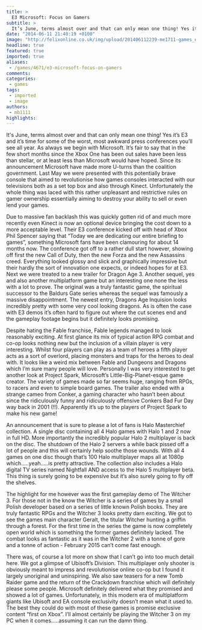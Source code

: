 ```yaml
---
title: >
  E3 Microsoft: Focus on Gamers
subtitle: >
  It’s June, terms almost over and that can only mean one thing! Yes it’s E3 and it’s time for some of the worst, most awkward press conferences you’ll see all year. As always we begin with Microsoft.
date: "2014-06-11 21:40:19 +0100"
image: "http://felixonline.co.uk/img/upload/201406112239-me1711-games_e3ms.jpg"
headline: true
featured: true
imported: true
aliases:
 - /games/4671/e3-microsoft-focus-on-gamers
comments:
categories:
 - games
tags:
 - imported
 - image
authors:
 - mb1111
highlights:
---
```


It's June, terms almost over and that can only mean one thing! Yes it’s E3 and it’s time for some of the worst, most awkward press conferences you’ll see all year. As always we begin with Microsoft. It’s fair to say that in the few short months since the Xbox One has been out sales have been less than stellar, or at least less than Microsoft would have hoped. Since its announcement Microsoft have made more U-turns than the coalition government. Last May we were presented with this potentially brave console that aimed to revolutionise how games consoles interacted with our televisions both as a set top box and also through Kinect. Unfortunately the whole thing was laced with this rather unpleasant and restrictive rules on gamer ownership essentially aiming to destroy your ability to sell or even lend your games.

Due to massive fan backlash this was quickly gotten rid of and much more recently even Kinect is now an optional device bringing the cost down to a more acceptable level. Their E3 conference kicked off with head of Xbox Phil Spencer saying that “Today we are dedicating our entire briefing to games”, something Microsoft fans have been clamouring for about 14 months now. The conference got off to a rather dull start however, showing off first the new Call of Duty, then the new Forza and the new Assassins creed. Everything looked glossy and slick and graphically impressive but their hardly the sort of innovation one expects, or indeed hopes for at E3. Next we were treated to a new trailer for Dragon Age 3. Another sequel, yes and also another multiplatform game but an interesting one none the less with a lot to prove. The original was a truly fantastic game, the spiritual successor to the Baldurs Gate series whereas the sequel was famously a massive disappointment. The newest entry, Dragons Age Inquision looks incredibly pretty with some very cool looking dragons. As is often the case with E3 demos it’s often hard to figure out where the cut scenes end and the gameplay footage begins but it definitely looks promising.

Despite hating the Fable franchise, Fable legends managed to look reasonably exciting. At first glance its mix of typical action RPG combat and co-op looks nothing new but the inclusion of a villain player is very interesting. Whilst four players can play as a team of heroes a fifth player acts as a sort of overlord, placing monsters and traps for the heroes to deal with. It looks like a weird mix between Fable and Dungeons and Dragons which I’m sure many people will love. Personally I was very interested to get another look at Project Spark, Microsoft’s Little-Big-Planet-esque game creator. The variety of games made so far seems huge, ranging from RPGs, to racers and even to simple board games. The trailer also ended with a strange cameo from Conker, a gaming character who hasn’t been about since the ridiculously funny and ridiculously offensive Conkers Bad Fur Day way back in 2001 (!!). Apparently it’s up to the players of Project Spark to make his new game!

An announcement that is sure to please a lot of fans is Halo Masterchief collection. A single disc containing all 4 Halo games with Halo 1 and 2 now in full HD. More importantly the incredibly popular Halo 2 multiplayer is back on the disc. The shutdown of the Halo 2 servers a while back pissed off a lot of people and this will certainly help soothe those wounds. With all 4 games on one disc though that’s 100 Halo multiplayer maps all at 1080p which…..yeah…..is pretty attractive. The collection also includes a Halo digital TV series named Nightfall AND access to the Halo 5 multiplayer beta. This thing is surely going to be expensive but it’s also surely going to fly off the shelves.

The highlight for me however was the first gameplay demo of The Witcher 3. For those not in the know the Witcher is a series of games by a small Polish developer based on a series of little known Polish books. They are truly fantastic RPGs and the Witcher 3 looks pretty darn exciting. We got to see the games main character Geralt, the titular Witcher hunting a griffin through a forest. For the first time in the series the game is now completely open world which is something the former games definitely lacked. The combat looks as fantastic as it was in the Witcher 2 with a tonne of gore and a tonne of action - February 2015 can’t come fast enough.

There was, of course a lot more on show that I can’t go into too much detail here. We got a glimpse of Ubisoft’s Division. This multiplayer only shooter is obviously meant to impress and revolutionise online co-op but I found it largely unoriginal and uninspiring. We also saw teasers for a new Tomb Raider game and the return of the Crackdown franchise which will definitely please some people. Microsoft definitely delivered what they promised and showed a lot of games. Unfortunately, in this modern era of multiplatform giants like Ubisoft and EA console exclusivity doesn’t mean what it used to. The best they could do with most of these games is promise exclusive content “first on Xbox”. I’ll almost certainly be playing the Witcher 3 on my PC when it comes…..assuming it can run the damn thing.
